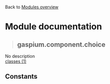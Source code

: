 Back to [Modules overview](https://github.com/pyrustic/gaspium/blob/master/docs/modules/README.md)
  
# Module documentation
>## gaspium.component.choice
No description
<br>
[classes (1)](https://github.com/pyrustic/gaspium/blob/master/docs/modules/content/gaspium.component.choice/classes.md)


## Constants
```python

```

